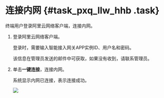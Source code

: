 # 连接内网 {#task_pxq_llw_hhb .task}

终端用户登录阿里云网络客户端，连接内网。

1.  登录阿里云网络客户端。 

    登录时，需要输入智能接入网关APP实例ID、用户名和密码。

    该信息在管理员发送的邮件中可获取，如果没有收到，请联系管理员。

2.  单击**一键连接**，连接内网。 

    系统显示内网已连接，表示连接成功。

    ![](http://static-aliyun-doc.oss-cn-hangzhou.aliyuncs.com/assets/img/154836/156376148044352_zh-CN.png)


